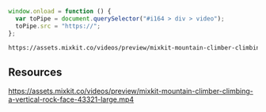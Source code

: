 ```js
window.onload = function () {
  var toPipe = document.querySelector("#i164 > div > video");
  toPipe.src = "https://";
};
```

```html
https://assets.mixkit.co/videos/preview/mixkit-mountain-climber-climbing-a-vertical-rock-face-43321-large.mp4
```

## Resources
https://assets.mixkit.co/videos/preview/mixkit-mountain-climber-climbing-a-vertical-rock-face-43321-large.mp4
